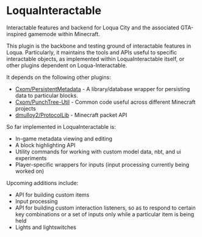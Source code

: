 # LoquaInteractable
Interactable features and backend for Loqua City and the associated GTA-inspired gamemode within Minecraft.

This plugin is the backbone and testing ground of interactable features in Loqua. Particularly, it maintains the tools and APIs useful to specific interactable objects,
as implemented within LoquaInteractable itself, or other plugins dependent on Loqua-Interactable.

It depends on the following other plugins:
* [Cxom/PersistentMetadata](https://github.com/Cxom/PersistentMetadata) - A library/database wrapper for persisting data to particular blocks.
* [Cxom/PunchTree-Util](https://github.com/Cxom/PunchTree-Util) - Common code useful across different Minecraft projects
* [dmulloy2/ProtocolLib](https://github.com/dmulloy2/ProtocolLib/) - Minecraft packet API

So far implemented in LoquaInteractable is:
* In-game metadata viewing and editing 
* A block highlighting API
* Utility commands for working with custom model data, nbt, and ui experiments
* Player-specific wrappers for inputs (input processing currently being worked on)

Upcoming additions include:
* API for building custom items
* Input processing
* API for building custom interaction listeners, so as to respond to certain key combinations or a set of inputs only while a particular item is being held
* Lights and lightswitches
